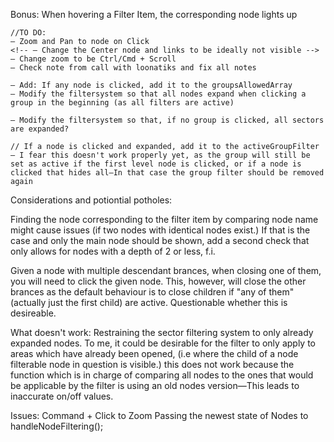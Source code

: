 Bonus:
When hovering a Filter Item, the corresponding node lights up

    //TO DO:
    — Zoom and Pan to node on Click
    <!-- — Change the Center node and links to be ideally not visible -->
    — Change zoom to be Ctrl/Cmd + Scroll
    — Check note from call with loonatiks and fix all notes

    — Add: If any node is clicked, add it to the groupsAllowedArray
    — Modify the filtersystem so that all nodes expand when clicking a group in the beginning (as all filters are active)

    — Modify the filtersystem so that, if no group is clicked, all sectors are expanded?

    // If a node is clicked and expanded, add it to the activeGroupFilter
    — I fear this doesn't work properly yet, as the group will still be set as active if the first level node is clicked, or if a node is clicked that hides all—In that case the group filter should be removed again

Considerations and potiontial potholes:

Finding the node corresponding to the filter item by comparing node name might cause issues (if two nodes with identical nodes exist.)
If that is the case and only the main node should be shown, add a second check that only allows for nodes with a
depth of 2 or less, f.i.

Given a node with multiple descendant brances, when closing one of them, you will need to click the given node. This, however, will close the other brances as the default behaviour is to close children if "any of them"(actually just the first child) are active. Questionable whether this is desireable.

What doesn't work:
Restraining the sector filtering system to only already expanded nodes.
To me, it could be desirable for the filter to only apply to areas which have already been opened, (i.e where the child of a node filterable node in question is visible.)
this does not work because the function which is in charge of comparing all nodes to the ones that would be applicable by the filter is using an old nodes version—This leads to inaccurate on/off values.

Issues:
Command + Click to Zoom
Passing the newest state of Nodes to handleNodeFiltering();
